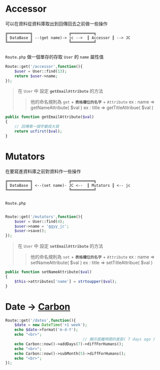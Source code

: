 # Accessor

可以在資料從資料庫取出到回傳回去之前做一些操作

```
╔══════════╗			    ╔══════════╗
║ DataBase ║ --(get name)-> jc -->  ║ Accessor ║ --> JC 
╚══════════╝			    ╚══════════╝
	

```

`Route.php` 做一個單存的存取 `User` 的 `name` 屬性值

```php
Route::get('/accessor',function(){
	$user = User::find(13);
	return $user->name;
});

```

> 在 `User` 中 設定 **`getEmailAttribute`** 的方法
> > 他的命名規則為 `get` + **`表格欄位的名字`** + `Attribute`
> > ex : name  => getNameAttribute( $val )
> > ex : title => getTitleAttribue( $val )

```php
public function getEmailAttribute($val)
{
	// 回傳第一個字變成大寫
	return ucfirst($val);
}

```

# Mutators
在要寫進資料庫之前對資料作一些操作
```
╔══════════╗			    ╔══════════╗
║ DataBase ║ <--(set name)- JC <--  ║ Mutators ║ <-- jc 
╚══════════╝			    ╚══════════╝
	

```

`Route.php`

```php

Route::get('/mutators',function(){
	$user = User::find(4);
	$user->name = 'ggyy_jc';
	$user->save();
});

```
> 在 `User` 中 設定 **`setEmailAttribute`** 的方法
> > 他的命名規則為 `set` + **`表格欄位的名字`** + `Attribute`
> > ex : name  => setNameAttribute( $val )
> > ex : title => setTitleAttribue( $val )

```php
public function setNameAttribute($val)
{
	$this->attributes['name'] = strtoupper($val);
}

```




# Date -> [Carbon](http://carbon.nesbot.com/docs/)
```php
Route::get('/dates',function(){
	$date = new DateTime('+1 week');
	echo $date->format('m-d-Y');
	echo "<br>";
						          // 顯示距離時間的差距( 7 days ago )
	echo Carbon::now()->addDays(7)->diffForHumans();
	echo "<br>";
	echo Carbon::now()->subMonth(5)->diffForHumans();
	echo "<br>";
});
```



